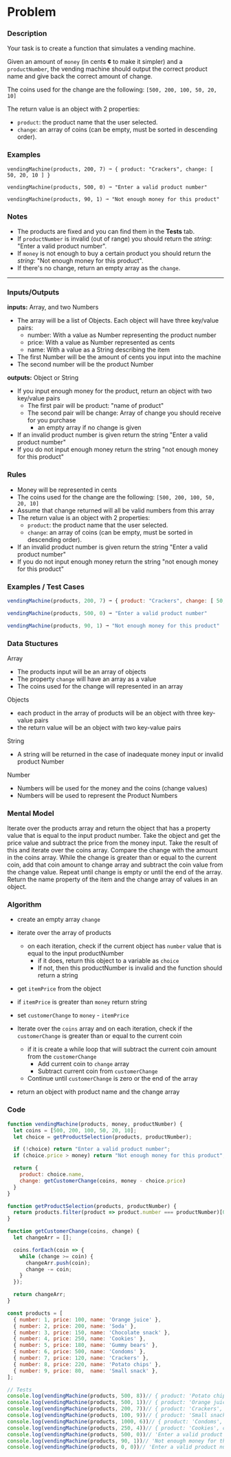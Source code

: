 # Problem

### Description

Your task is to create a function that simulates a vending machine.

Given an amount of `money` (in cents **¢** to make it simpler) and a `productNumber`, the vending machine should output the correct product name and give back the correct amount of change.

The coins used for the change are the following: `[500, 200, 100, 50, 20, 10]`

The return value is an object with 2 properties:

- `product`: the product name that the user selected.
- `change`: an array of coins (can be empty, must be sorted in descending order).

### Examples

```
vendingMachine(products, 200, 7) ➞ { product: "Crackers", change: [ 50, 20, 10 ] }

vendingMachine(products, 500, 0) ➞ "Enter a valid product number"

vendingMachine(products, 90, 1) ➞ "Not enough money for this product"
```

### Notes

- The products are fixed and you can find them in the **Tests** tab.
- If `productNumber` is invalid (out of range) you should return the *string*: "Enter a valid product number".
- If `money` is not enough to buy a certain product you should return the *string*: "Not enough money for this product".
- If there's no change, return an empty array as the `change`.

---



### Inputs/Outputs

**inputs:** Array, and two Numbers

- The array will be a list of Objects. Each object will have three key/value pairs:
  - number: With a value as Number representing the product number
  - price: With a value as Number represented as cents
  - name: With a value as a String describing the item
- The first Number will be the amount of cents you input into the machine
- The second number will be the product Number



**outputs:** Object or String

- If you input enough money for the product, return an object with two key/value pairs
  - The first pair will be product: "name of product"
  - The second pair will be change: Array of change you should receive for you purchase
    - an empty array if no change is given
- If an invalid product number is given return the string "Enter a valid product number"
- If you do not input enough money return the string "not enough money for this product"

### Rules

- Money will be represented in cents
- The coins used for the change are the following: `[500, 200, 100, 50, 20, 10]`
- Assume that change returned will all be valid numbers from this array
- The return value is an object with 2 properties:
  - `product`: the product name that the user selected.
  - `change`: an array of coins (can be empty, must be sorted in descending order).
- If an invalid product number is given return the string "Enter a valid product number"
- If you do not input enough money return the string "not enough money for this product"



### Examples / Test Cases

```javascript
vendingMachine(products, 200, 7) ➞ { product: "Crackers", change: [ 50, 20, 10 ] }

vendingMachine(products, 500, 0) ➞ "Enter a valid product number"

vendingMachine(products, 90, 1) ➞ "Not enough money for this product"
```



### Data Stuctures

Array

- The products input will be an array of objects
- The property `change` will have an array as a value
- The coins used for the change will represented in an array

Objects

- each product in the array of products will be an object with three key-value pairs
- the return value will be an object with two key-value pairs

String

- A string will be returned in the case of inadequate money input or invalid product Number

Number

- Numbers will be used for the money and the coins (change values)
- Numbers will be used to represent the Product Numbers



### Mental Model

Iterate over the products array and return the object that has a property value that is equal to the input product number. Take the object and get the price value and subtract the price from the money input. Take the result of this and iterate over the coins array. Compare the change with the amount in the coins array. While the change is greater than or equal to the current coin, add that coin amount to change array and subtract the coin value from the change value. Repeat until change is empty or until the end of the array. Return the name property of the item and the change array of values in an object.

### Algorithm

- create an empty array `change` 

- iterate over the array of products
  - on each iteration, check if the current object has `number` value that is equal to the input productNumber
    - if it does, return this object to a variable as `choice` 
    - If not, then this productNumber is invalid and the function should return a string
- get `itemPrice` from the object
- if `itemPrice` is greater than `money` return string
- set `customerChange` to `money` - `itemPrice` 
- Iterate over the `coins` array and on each iteration, check if the `customerChange` is greater than or equal to the current coin
  - if it is create a while loop that will subtract the current coin amount from the `customerChange`
    - Add current coin to `change` array
    - Subtract current coin from `customerChange`
  - Continue until `customerChange` is zero or the end of the array
- return an object with product name and the change array

### Code

```javascript
function vendingMachine(products, money, productNumber) {
  let coins = [500, 200, 100, 50, 20, 10];
  let choice = getProductSelection(products, productNumber);

  if (!choice) return "Enter a valid product number";
  if (choice.price > money) return "Not enough money for this product";

  return { 
    product: choice.name, 
    change: getCustomerChange(coins, money - choice.price)
  }
}

function getProductSelection(products, productNumber) {
  return products.filter(product => product.number === productNumber)[0];
}

function getCustomerChange(coins, change) {
  let changeArr = [];

  coins.forEach(coin => {
    while (change >= coin) {
      changeArr.push(coin);
      change -= coin;
    }
  });

  return changeArr;
}

const products = [
  { number: 1, price: 100, name: 'Orange juice' },
  { number: 2, price: 200, name: 'Soda' },
  { number: 3, price: 150, name: 'Chocolate snack' },
  { number: 4, price: 250, name: 'Cookies' },
  { number: 5, price: 180, name: 'Gummy bears' },
  { number: 6, price: 500, name: 'Condoms' },
  { number: 7, price: 120, name: 'Crackers' },
  { number: 8, price: 220, name: 'Potato chips' },
  { number: 9, price: 80,  name: 'Small snack' },
];

// Tests
console.log(vendingMachine(products, 500, 8))// { product: 'Potato chips', change: [ 200, 50, 20, 10 ] });
console.log(vendingMachine(products, 500, 1))// { product: 'Orange juice', change: [ 200, 200 ] });
console.log(vendingMachine(products, 200, 7))// { product: 'Crackers', change: [ 50, 20, 10 ] });
console.log(vendingMachine(products, 100, 9))// { product: 'Small snack', change: [ 20 ] });
console.log(vendingMachine(products, 1000, 6))// { product: 'Condoms', change: [ 500 ] });
console.log(vendingMachine(products, 250, 4))// { product: 'Cookies', change: [] });
console.log(vendingMachine(products, 500, 0))// 'Enter a valid product number');
console.log(vendingMachine(products, 90, 1))// 'Not enough money for this product');
console.log(vendingMachine(products, 0, 0))// 'Enter a valid product number');
```




